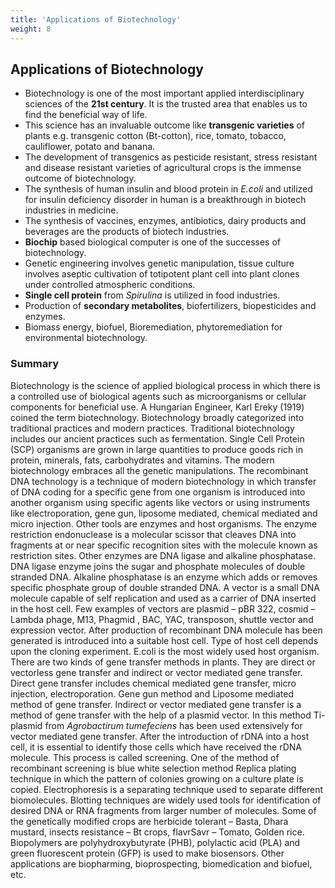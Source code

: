 ```yaml
---
title: 'Applications of Biotechnology'
weight: 8
---
```



## Applications of Biotechnology 
-  Biotechnology is one of the most important
applied interdisciplinary sciences of the **21st century**. It is the trusted area that enables us to find the beneficial way of life.
- This science has an invaluable outcome like **transgenic varieties** of plants e.g. transgenic
cotton (Bt-cotton), rice, tomato, tobacco, cauliflower, potato and banana.
- The development of transgenics as pesticide resistant, stress resistant and disease resistant varieties of agricultural crops is the immense outcome of biotechnology.
- The synthesis of human insulin and blood protein in _E.coli_ and utilized for insulin deficiency disorder in human is a breakthrough in biotech industries in medicine.
- The synthesis of vaccines, enzymes, antibiotics, dairy products and beverages are the products of biotech industries.
- **Biochip** based biological computer is one of the successes of biotechnology.
- Genetic engineering involves genetic manipulation, tissue culture involves aseptic cultivation of totipotent plant cell into plant clones under controlled atmospheric conditions.
- **Single cell protein** from _Spirulina_ is utilized in food industries.
- Production of **secondary metabolites**, biofertilizers, biopesticides and enzymes.
- Biomass energy, biofuel, Bioremediation, phytoremediation for environmental biotechnology.

### Summary 

Biotechnology is the science of applied biological process in which there is a controlled use of biological agents such as microorganisms or cellular components for beneficial use. A Hungarian Engineer, Karl Ereky (1919) coined the term biotechnology. Biotechnology broadly categorized into traditional practices and modern practices. Traditional biotechnology includes our ancient practices such as fermentation. Single Cell Protein (SCP) organisms are grown in large quantities to produce goods rich in protein, minerals, fats, carbohydrates and vitamins. The modern biotechnology embraces all the genetic manipulations. The recombinant DNA technology is a technique of modern biotechnology in which transfer of DNA coding for a specific gene from one organism is introduced into another organism using specific agents like vectors or using instruments like electroporation, gene gun, liposome mediated, chemical mediated and micro injection. Other tools are enzymes and host organisms. The enzyme restriction endonuclease is a molecular scissor that cleaves DNA into fragments at or near specific recognition sites with the molecule known as restriction sites. Other enzymes are DNA ligase and alkaline phosphatase. DNA ligase enzyme joins the sugar and phosphate molecules of double stranded DNA. Alkaline phosphatase is an enzyme which adds or removes specific phosphate group of double stranded DNA. A vector is a small DNA molecule capable of self replication and used as a carrier of DNA inserted in the host cell. Few examples of vectors are plasmid – pBR 322, cosmid – Lambda phage, M13, Phagmid , BAC, YAC, transposon, shuttle vector and expression vector. After production of recombinant DNA molecule has been generated is introduced into a suitable host cell. Type of host cell depends upon the cloning experiment. E.coli is the most widely used host organism. There are two kinds of gene transfer methods in plants. They are direct or vectorless gene transfer and indirect or vector mediated gene transfer. Direct gene transfer includes chemical mediated gene transfer, micro injection, electroporation. Gene gun method and Liposome mediated method of gene transfer. Indirect or vector mediated gene transfer is a method of gene transfer with the help of a plasmid vector. In this method Ti-plasmid from _Agrobactirum tumefeciens_ has been used extensively for vector mediated gene transfer. After the introduction of rDNA into a host cell, it is essential to identify those cells which have received the rDNA molecule. This process is called screening. One of the method of recombinant screening is blue white selection method Replica plating technique in which the pattern of colonies growing on a culture plate is copied. Electrophoresis is a separating technique used to separate different biomolecules. Blotting techniques are widely used tools for identification of desired DNA or RNA fragments from larger number of molecules. Some of the
genetically modified crops are herbicide tolerant – Basta, Dhara mustard, insects resistance – Bt crops, flavrSavr – Tomato, Golden rice. Biopolymers are polyhydroxybutyrate (PHB), polylactic acid (PLA) and green fluorescent protein (GFP) is used to make biosensors. Other applications are biopharming, bioprospecting, biomedication and biofuel, etc.


